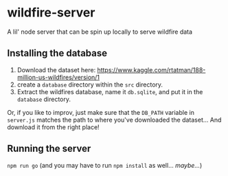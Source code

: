 # wildfire-server

A lil' node server that can be spin up locally to serve wildfire data

## Installing the database

1. Download the dataset here: https://www.kaggle.com/rtatman/188-million-us-wildfires/version/1
2. create a `database` directory within the `src` directory.
3. Extract the wildfires database, name it `db.sqlite`, and put it in the `database` directory.

Or, if you like to improv, just make sure that the `DB_PATH` variable in `server.js` matches the path to where you've downloaded the dataset... And download it from the right place!

## Running the server

`npm run go` (and you may have to run `npm install` as well... _maybe..._)
